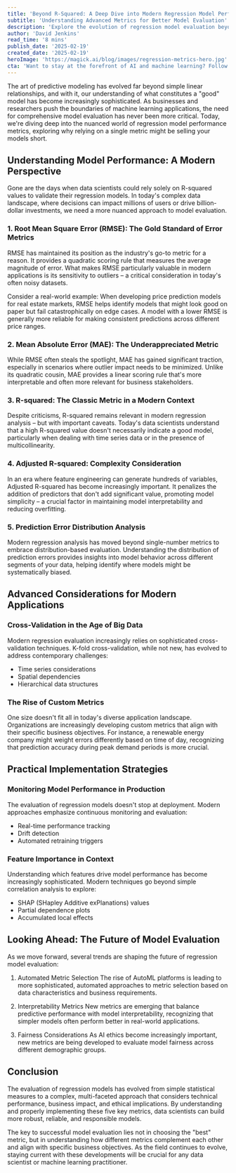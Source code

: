 ```yaml
---
title: 'Beyond R-Squared: A Deep Dive into Modern Regression Model Performance Metrics'
subtitle: 'Understanding Advanced Metrics for Better Model Evaluation'
description: 'Explore the evolution of regression model evaluation beyond traditional R-squared metrics. Learn about modern approaches including RMSE, MAE, and advanced considerations for model performance assessment in today''s complex data landscape.'
author: 'David Jenkins'
read_time: '8 mins'
publish_date: '2025-02-19'
created_date: '2025-02-19'
heroImage: 'https://magick.ai/blog/images/regression-metrics-hero.jpg'
cta: 'Want to stay at the forefront of AI and machine learning? Follow us on LinkedIn at MagickAI for regular insights and best practices from industry experts!'
---
```


The art of predictive modeling has evolved far beyond simple linear relationships, and with it, our understanding of what constitutes a "good" model has become increasingly sophisticated. As businesses and researchers push the boundaries of machine learning applications, the need for comprehensive model evaluation has never been more critical. Today, we're diving deep into the nuanced world of regression model performance metrics, exploring why relying on a single metric might be selling your models short.

## Understanding Model Performance: A Modern Perspective

Gone are the days when data scientists could rely solely on R-squared values to validate their regression models. In today's complex data landscape, where decisions can impact millions of users or drive billion-dollar investments, we need a more nuanced approach to model evaluation.

### 1. Root Mean Square Error (RMSE): The Gold Standard of Error Metrics

RMSE has maintained its position as the industry's go-to metric for a reason. It provides a quadratic scoring rule that measures the average magnitude of error. What makes RMSE particularly valuable in modern applications is its sensitivity to outliers – a critical consideration in today's often noisy datasets.

Consider a real-world example: When developing price prediction models for real estate markets, RMSE helps identify models that might look good on paper but fail catastrophically on edge cases. A model with a lower RMSE is generally more reliable for making consistent predictions across different price ranges.

### 2. Mean Absolute Error (MAE): The Underappreciated Metric

While RMSE often steals the spotlight, MAE has gained significant traction, especially in scenarios where outlier impact needs to be minimized. Unlike its quadratic cousin, MAE provides a linear scoring rule that's more interpretable and often more relevant for business stakeholders.

### 3. R-squared: The Classic Metric in a Modern Context

Despite criticisms, R-squared remains relevant in modern regression analysis – but with important caveats. Today's data scientists understand that a high R-squared value doesn't necessarily indicate a good model, particularly when dealing with time series data or in the presence of multicollinearity.

### 4. Adjusted R-squared: Complexity Consideration

In an era where feature engineering can generate hundreds of variables, Adjusted R-squared has become increasingly important. It penalizes the addition of predictors that don't add significant value, promoting model simplicity – a crucial factor in maintaining model interpretability and reducing overfitting.

### 5. Prediction Error Distribution Analysis

Modern regression analysis has moved beyond single-number metrics to embrace distribution-based evaluation. Understanding the distribution of prediction errors provides insights into model behavior across different segments of your data, helping identify where models might be systematically biased.

## Advanced Considerations for Modern Applications

### Cross-Validation in the Age of Big Data

Modern regression evaluation increasingly relies on sophisticated cross-validation techniques. K-fold cross-validation, while not new, has evolved to address contemporary challenges:

- Time series considerations
- Spatial dependencies
- Hierarchical data structures

### The Rise of Custom Metrics

One size doesn't fit all in today's diverse application landscape. Organizations are increasingly developing custom metrics that align with their specific business objectives. For instance, a renewable energy company might weight errors differently based on time of day, recognizing that prediction accuracy during peak demand periods is more crucial.

## Practical Implementation Strategies

### Monitoring Model Performance in Production

The evaluation of regression models doesn't stop at deployment. Modern approaches emphasize continuous monitoring and evaluation:

- Real-time performance tracking
- Drift detection
- Automated retraining triggers

### Feature Importance in Context

Understanding which features drive model performance has become increasingly sophisticated. Modern techniques go beyond simple correlation analysis to explore:

- SHAP (SHapley Additive exPlanations) values
- Partial dependence plots
- Accumulated local effects

## Looking Ahead: The Future of Model Evaluation

As we move forward, several trends are shaping the future of regression model evaluation:

1. Automated Metric Selection
   The rise of AutoML platforms is leading to more sophisticated, automated approaches to metric selection based on data characteristics and business requirements.

2. Interpretability Metrics
   New metrics are emerging that balance predictive performance with model interpretability, recognizing that simpler models often perform better in real-world applications.

3. Fairness Considerations
   As AI ethics become increasingly important, new metrics are being developed to evaluate model fairness across different demographic groups.

## Conclusion

The evaluation of regression models has evolved from simple statistical measures to a complex, multi-faceted approach that considers technical performance, business impact, and ethical implications. By understanding and properly implementing these five key metrics, data scientists can build more robust, reliable, and responsible models.

The key to successful model evaluation lies not in choosing the "best" metric, but in understanding how different metrics complement each other and align with specific business objectives. As the field continues to evolve, staying current with these developments will be crucial for any data scientist or machine learning practitioner.